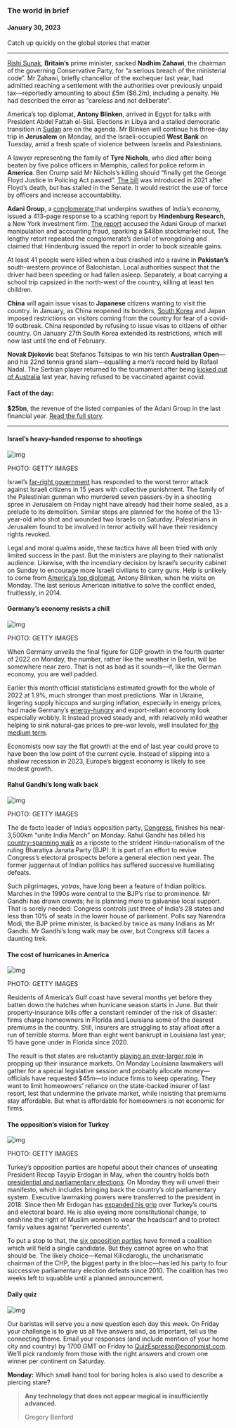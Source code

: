 ### The world in brief 

#### January 30, 2023

Catch up quickly on the global stories that matter

------

[Rishi Sunak](https://www.economist.com/britain/2023/01/23/rishi-sunaks-hapless-government), **Britain’s** prime minister, sacked **Nadhim Zahawi**, the chairman of the governing Conservative Party, for “a serious breach of the ministerial code”. Mr Zahawi, briefly chancellor of the exchequer last year, had admitted reaching a settlement with the authorities over previously unpaid tax—reportedly amounting to about £5m ($6.2m), including a penalty. He had described the error as “careless and not deliberate”.

America’s top diplomat, **Antony Blinken**, arrived in Egypt for talks with President Abdel Fattah el-Sisi. Elections in Libya and a stalled democratic transition in [Sudan](https://www.economist.com/middle-east-and-africa/2023/01/05/sudans-troubled-east-is-a-microcosm-of-a-wider-crisis) are on the agenda. Mr Blinken will continue his three-day trip in **Jerusalem** on Monday, and the Israeli-occupied **West Bank** on Tuesday, amid a fresh spate of violence between Israelis and Palestinians.

A lawyer representing the family of **Tyre Nichols**, who died after being beaten by five police officers in Memphis, called for police reform in **America**. Ben Crump said Mr Nichols’s killing should “finally get the George Floyd Justice in Policing Act passed”. [The bill](https://www.economist.com/united-states/2021/05/27/the-george-floyd-act-is-a-police-reform-smorgasbord-would-it-work) was introduced in 2021 after Floyd’s death, but has stalled in the Senate. It would restrict the use of force by officers and increase accountability.

**Adani Group**, a [conglomerate ](https://www.economist.com/business/2023/01/26/hindenburgs-critique-of-the-adani-empire)that underpins swathes of India’s economy, issued a 413-page response to a scathing report by **Hindenburg Research**, a New York investment firm. [The report](https://www.economist.com/business/2023/01/27/a-short-seller-rattles-gautam-adanis-empire) accused the Adani Group of market manipulation and accounting fraud, sparking a $48bn stockmarket rout. The lengthy retort repeated the conglomerate’s denial of wrongdoing and claimed that Hindenburg issued the report in order to book sizeable gains.

At least 41 people were killed when a bus crashed into a ravine in **Pakistan’s** south-western province of Balochistan. Local authorities suspect that the driver had been speeding or had fallen asleep. Separately, a boat carrying a school trip capsized in the north-west of the country, killing at least ten children.

**China** will again issue visas to **Japanese** citizens wanting to visit the country. In January, as China reopened its borders, [South Korea](https://www.economist.com/asia/2023/01/12/south-koreas-travel-spat-with-china) and Japan imposed restrictions on visitors coming from the country for fear of a covid-19 outbreak. China responded by refusing to issue visas to citizens of either country. On January 27th South Korea extended its restrictions, which will now last until the end of February.

**Novak Djokovic** beat Stefanos Tsitsipas to win his tenth **Australian Open**—and his 22nd tennis grand slam—equalling a men’s record held by Rafael Nadal. The Serbian player returned to the tournament after being [kicked out of Australia](https://www.economist.com/asia/2022/01/22/novak-djokovics-deportation-from-australia-sets-a-troubling-precedent) last year, having refused to be vaccinated against covid.



#### **Fact of the day:** 

**$25bn**, the revenue of the listed companies of the Adani Group in the last financial year. [Read the full story](https://www.economist.com/business/2023/01/27/a-short-seller-rattles-gautam-adanis-empire).



------



#### Israel’s heavy-handed response to shootings

![img](https://niceboy.online/insight/public/Espresso/PHOTOS/20230128_dap312.jpg)

PHOTO: GETTY IMAGES

Israel’s [far-right government](https://www.economist.com/middle-east-and-africa/2022/12/29/israels-new-government-is-the-most-right-wing-ever) has responded to the worst terror attack against Israeli citizens in 15 years with collective punishment. The family of the Palestinian gunman who murdered seven passers-by in a shooting spree in Jerusalem on Friday night have already had their home sealed, as a prelude to its demolition. Similar steps are planned for the home of the 13-year-old who shot and wounded two Israelis on Saturday. Palestinians in Jerusalem found to be involved in terror activity will have their residency rights revoked.

Legal and moral qualms aside, these tactics have all been tried with only limited success in the past. But the ministers are playing to their nationalist audience. Likewise, with the incendiary decision by Israel’s security cabinet on Sunday to encourage more Israeli civilians to carry guns. Help is unlikely to come from [America’s top diplomat](https://www.economist.com/middle-east-and-africa/2022/06/16/joe-bidens-middle-east-policy-looks-a-lot-like-his-predecessors), Antony Blinken, when he visits on Monday. The last serious American initiative to solve the conflict ended, fruitlessly, in 2014.



#### Germany’s economy resists a chill

![img](https://niceboy.online/insight/public/Espresso/PHOTOS/20230128_dap363.jpg)

PHOTO: GETTY IMAGES

When Germany unveils the final figure for GDP growth in the fourth quarter of 2022 on Monday, the number, rather like the weather in Berlin, will be somewhere near zero. That is not as bad as it sounds—if, like the German economy, you are well padded.

Earlier this month official statisticians estimated growth for the whole of 2022 at 1.9%, much stronger than most predictions. War in Ukraine, lingering supply hiccups and surging inflation, especially in energy prices, had made Germany’s [energy-hungry](https://www.economist.com/business/2022/09/11/germany-faces-a-looming-threat-of-deindustrialisation) and export-reliant economy look especially wobbly. It instead proved steady and, with relatively mild weather helping to sink natural-gas prices to pre-war levels, well insulated for[ the medium term](https://www.economist.com/business/2022/12/01/meet-the-man-who-may-decide-the-fate-of-german-industry).

Economists now say the flat growth at the end of last year could prove to have been the low point of the current cycle. Instead of slipping into a shallow recession in 2023, Europe’s biggest economy is likely to see modest growth.



#### Rahul Gandhi’s long walk back

![img](https://niceboy.online/insight/public/Espresso/PHOTOS/20230128_dap366.jpg)

PHOTO: GETTY IMAGES

The de facto leader of India’s opposition party, [Congress](https://www.economist.com/asia/2022/10/06/indias-congress-party-seems-determined-to-prove-its-critics-right), finishes his near-3,500km “unite India March” on Monday. Rahul Gandhi has billed his [country-spanning walk](https://www.economist.com/asia/2023/01/26/relaunching-rahul-gandhi-again) as a riposte to the strident Hindu-nationalism of the ruling Bharatiya Janata Party (BJP). It is part of an effort to revive Congress’s electoral prospects before a general election next year. The former juggernaut of Indian politics has suffered successive humiliating defeats.

Such pilgrimages, *yatras*, have long been a feature of Indian politics. Marches in the 1990s were central to the BJP’s rise to prominence. Mr Gandhi has drawn crowds; he is planning more to galvanise local support. That is sorely needed: Congress controls just three of India’s 28 states and less than 10% of seats in the lower house of parliament. Polls say Narendra Modi, the BJP prime minister, is backed by twice as many Indians as Mr Gandhi. Mr Gandhi’s long walk may be over, but Congress still faces a daunting trek.



#### The cost of hurricanes in America

![img](https://niceboy.online/insight/public/Espresso/PHOTOS/20230128_dap368.jpg)

PHOTO: GETTY IMAGES

Residents of America’s Gulf coast have several months yet before they batten down the hatches when hurricane season starts in June. But their property-insurance bills offer a constant reminder of the risk of disaster: firms charge homeowners in Florida and Louisiana some of the dearest premiums in the country. Still, insurers are struggling to stay afloat after a run of terrible storms. More than eight went bankrupt in Louisiana last year; 15 have gone under in Florida since 2020.

The result is that states are reluctantly [playing an ever-larger role](https://www.economist.com/united-states/2022/10/06/floridas-government-subsidises-people-living-in-hurricane-zones) in propping up their insurance markets. On Monday Louisiana lawmakers will gather for a special legislative session and probably allocate money—officials have requested $45m—to induce firms to keep operating. They want to limit homeowners’ reliance on the state-backed insurer of last resort, lest that undermine the private market, while insisting that premiums stay affordable. But what is affordable for homeowners is not economic for firms.



#### The opposition’s vision for Turkey

![img](https://niceboy.online/insight/public/Espresso/PHOTOS/20230128_dap367.jpg)

PHOTO: GETTY IMAGES

Turkey’s opposition parties are hopeful about their chances of unseating President Recep Tayyip Erdogan in May, when the country holds both [presidential and parliamentary elections](https://www.economist.com/special-report/2023/01/16/turkey-faces-a-crucial-election-this-summer). On Monday they will unveil their manifesto, which includes bringing back the country’s old parliamentary system. Executive lawmaking powers were transferred to the president in 2018. Since then Mr Erdogan has [expanded his grip](https://www.economist.com/leaders/2023/01/19/turkey-could-be-on-the-brink-of-dictatorship) over Turkey’s courts and electoral board. He is also eyeing more constitutional change, to enshrine the right of Muslim women to wear the headscarf and to protect family values against “perverted currents”.

To put a stop to that, the [six opposition parties](https://www.economist.com/special-report/2023/01/16/the-turkish-opposition-faces-big-obstacles-to-winning-the-election) have formed a coalition which will field a single candidate. But they cannot agree on who that should be. The likely choice—Kemal Kilicdaroglu, the uncharismatic chairman of the CHP, the biggest party in the bloc—has led his party to four successive parliamentary election defeats since 2010. The coalition has two weeks left to squabble until a planned announcement.



#### Daily quiz

![img](https://niceboy.online/insight/public/Espresso/PHOTOS/QuizNEW_37_47.jpeg)

Our baristas will serve you a new question each day this week. On Friday your challenge is to give us all five answers and, as important, tell us the connecting theme. Email your responses (and include mention of your home city and country) by 1700 GMT on Friday to [QuizEspresso@economist.com](https://mail.google.com/mail/?view=cm&fs=1&tf=1&to=QuizEspresso@economist.com). We’ll pick randomly from those with the right answers and crown one winner per continent on Saturday.

**Monday:** Which small hand tool for boring holes is also used to describe a piercing stare?



> **Any technology that does not appear magical is insufficiently advanced.**
>
> Gregory Benford



